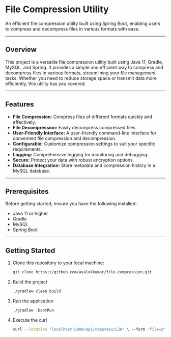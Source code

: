 # File Compression Utility
An efficient file compression utility built using Spring Boot, enabling users to compress and decompress files in various formats with ease.

---

## Overview
This project is a versatile file compression utility built using Java 11, Gradle, MySQL, and Spring. It provides a simple and efficient way to compress and decompress files in various formats, streamlining your file management tasks. Whether you need to reduce storage space or transmit data more efficiently, this utility has you covered.

---

## Features

- **File Compression:** Compress files of different formats quickly and effectively.
- **File Decompression:** Easily decompress compressed files.
- **User-Friendly Interface:** A user-friendly command-line interface for convenient file compression and decompression.
- **Configurable:** Customize compression settings to suit your specific requirements.
- **Logging:** Comprehensive logging for monitoring and debugging.
- **Secure:** Protect your data with robust encryption options.
- **Database Integration:** Store metadata and compression history in a MySQL database.

---

## Prerequisites

Before getting started, ensure you have the following installed:

- Java 11 or higher
- Gradle
- MySQL
- Spring Boot

---

## Getting Started

1. Clone this repository to your local machine:

   ```sh
   git clone https://github.com/avalokkumar/file-compression.git
   ```

2. Build the project
   ```sh
   ./gradlew clean build
   ```

3. Run the application
   ```sh
   ./gradlew :bootRun
   ```

4. Execute the curl
   ```sh
   curl --location 'localhost:8080/api/compress/LZW' \ --form 'file=@"/Users/{username}/Documents/image001.png"'
   ```
